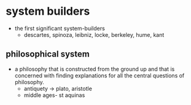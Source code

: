 # system builders

- the first significant system-builders
  - descartes, spinoza, leibniz, locke, berkeley, hume, kant

## philosophical system

- a philosophy that is constructed from the ground up and that is concerned with
  finding explanations for all the central questions of philosophy.
  - antiquety -> plato, aristotle
  - middle ages- st aquinas
